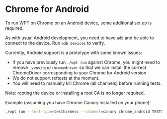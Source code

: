 # Chrome for Android

To run WPT on Chrome on an Android device, some additional set up is required.

As with usual Android development, you need to have `adb` and be able to
connect to the device. Run `adb devices` to verify.

Currently, Android support is a prototype with some known issues:

* If you have previously run `./wpt run` against Chrome, you might need to
  remove `_venv/bin/chromedriver` so that we can install the correct
  ChromeDriver corresponding to your Chrome for Android version.
* We do not support reftests at the moment.
* You will need to manually kill Chrome (all channels) before running tests.

Note: rooting the device or installing a root CA is no longer required.

Example (assuming you have Chrome Canary installed on your phone):

```bash
./wpt run --test-type=testharness --channel=canary chrome_android TESTS
```
